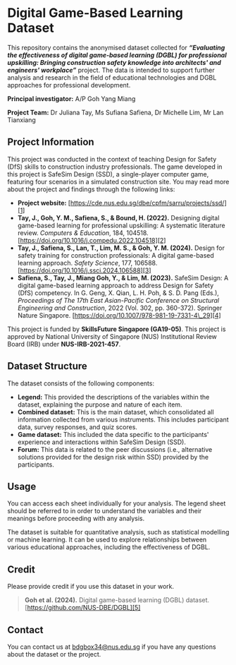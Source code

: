 # Digital Game-Based Learning Dataset
This repository contains the anonymised dataset collected for _**“Evaluating the effectiveness of digital game-based learning (DGBL) for professional upskilling: Bringing construction safety knowledge into architects' and engineers' workplace”**_ project. The data is intended to support further analysis  and research in the field of educational technologies and DGBL approaches for professional development. 

**Principal investigator:** A/P Goh Yang Miang

**Project Team:** Dr Juliana Tay, Ms Sufiana Safiena, Dr Michelle Lim, Mr Lan Tianxiang

## Project Information
This project was conducted in the context of teaching Design for Safety (DfS) skills to construction industry professionals. The game developed in this project is SafeSim Design (SSD), a single-player computer game, featuring four scenarios in a simulated construction site. You may read more about the project and findings through the following links:

- **Project website:** [https://cde.nus.edu.sg/dbe/cpfm/sarru/projects/ssd/][1]
- **Tay, J., Goh, Y. M., Safiena, S., & Bound, H. (2022).** Designing digital game-based learning for professional upskilling: A systematic literature review. _Computers & Education_, 184, 104518. [https://doi.org/10.1016/j.compedu.2022.104518][2]
- **Tay, J., Safiena, S., Lan, T., Lim, M. S., & Goh, Y. M. (2024).** Design for safety training for construction professionals: A digital game-based learning approach. _Safety Science_, 177, 106588. [https://doi.org/10.1016/j.ssci.2024.106588][3]
- **Safiena, S., Tay, J., Miang Goh, Y., & Lim, M. (2023).** SafeSim Design: A digital game-based learning approach to address Design for Safety (DfS) competency. In G. Geng, X. Qian, L. H. Poh, & S. D. Pang (Eds.), _Proceedings of The 17th East Asian-Pacific Conference on Structural Engineering and Construction_, 2022 (Vol. 302, pp. 360-372). Springer Nature Singapore. [https://doi.org/10.1007/978-981-19-7331-4\_29][4]

This project is funded by **SkillsFuture Singapore (GA19-05)**. This project is approved by National University of Singapore (NUS) Institutional Review Board (IRB) under **NUS-IRB-2021-457**. 

## Dataset Structure
The dataset consists of the following components:

- **Legend:** This provided the descriptions of the variables within the dataset, explaining the purpose and nature of each item.
- **Combined dataset:** This is the main dataset, which consolidated all information collected from various instruments. This includes participant data, survey responses, and quiz scores.
- **Game dataset:** This included the data specific to the participants' experience and interactions within SafeSim Design (SSD).
- **Forum:** This data is related to the peer discussions (i.e., alternative solutions provided for the design risk within SSD) provided by the participants.

## Usage
You can access each sheet individually for your analysis. The legend sheet should be referred to in order to understand the variables and their meanings before proceeding with any analysis. 

The dataset is suitable for quantitative analysis, such as statistical modelling or machine learning. It can be used to explore relationships between various educational approaches, including the effectiveness of DGBL.

## Credit
Please provide credit if you use this dataset in your work. 
> **Goh et al. (2024).** Digital game-based learning (DGBL) dataset. [https://github.com/NUS-DBE/DGBL][5]

## Contact
You can contact us at [bdgbox34@nus.edu.sg][6] if you have any questions about the dataset or the project. 

[1]:	https://cde.nus.edu.sg/dbe/cpfm/sarru/projects/ssd/
[2]:	https://doi.org/10.1016/j.compedu.2022.104518
[3]:	https://doi.org/10.1016/j.ssci.2024.106588
[4]:	https://doi.org/10.1007/978-981-19-7331-4%5C_29
[5]:	https://github.com/NUS-DBE/DGBL
[6]:	mailto:bdgbox34@nus.edu.sg
